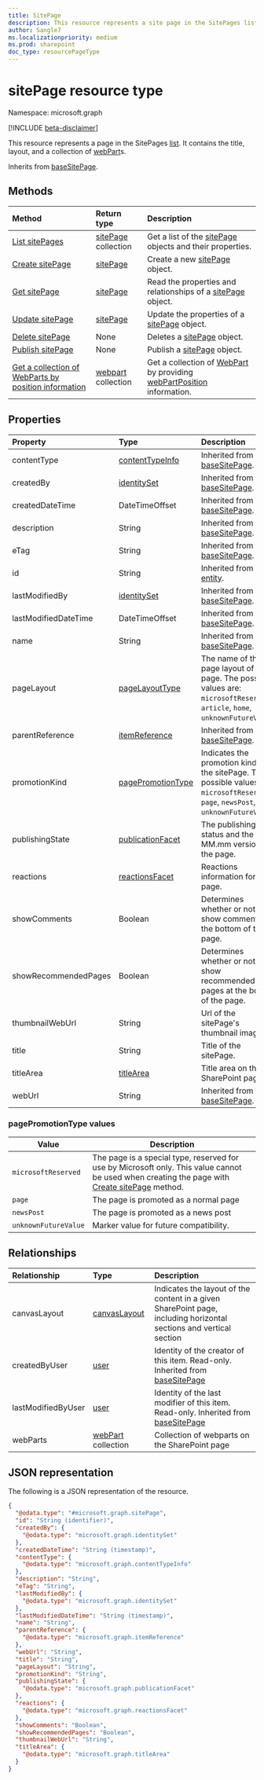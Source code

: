```yaml
---
title: SitePage
description: This resource represents a site page in the SitePages list.
author: Sangle7
ms.localizationpriority: medium
ms.prod: sharepoint
doc_type: resourcePageType
---
```


# sitePage resource type

Namespace: microsoft.graph

[!INCLUDE [beta-disclaimer](../../includes/beta-disclaimer.md)]

This resource represents a page in the SitePages [list](../resources/list.md).
It contains the title, layout, and a collection of [webPart](../resources/webpart.md)s.

Inherits from [baseSitePage](../resources/basesitepage.md).

## Methods

| Method                                                                                           | Return type                                     | Description                                                                                                                         |
| :----------------------------------------------------------------------------------------------- | :---------------------------------------------- | :---------------------------------------------------------------------------------------------------------------------------------- |
| [List sitePages](../api/sitepage-list.md)                                                        | [sitePage](../resources/sitepage.md) collection | Get a list of the [sitePage](../resources/sitepage.md) objects and their properties.                                                |
| [Create sitePage](../api/sitepage-create.md)                                                     | [sitePage](../resources/sitepage.md)            | Create a new [sitePage](../resources/sitepage.md) object.                                                                           |
| [Get sitePage](../api/basesitepage-get.md)                                                           | [sitePage](../resources/sitepage.md)            | Read the properties and relationships of a [sitePage](../resources/sitepage.md) object.                                             |
| [Update sitePage](../api/sitepage-update.md)                                                     | [sitePage](../resources/sitepage.md)            | Update the properties of a [sitePage](../resources/sitepage.md) object.                                                             |
| [Delete sitePage](../api/basesitepage-delete.md)                                                     | None                                            | Deletes a [sitePage](../resources/sitepage.md) object.                                                                              |
| [Publish sitePage](../api/sitepage-publish.md)                                                   | None                                            | Publish a [sitePage](../resources/sitepage.md) object.                                                                              |
| [Get a collection of WebParts by position information](../api/sitepage-getwebpartsbyposition.md) | [webpart](../resources/webpart.md) collection   | Get a collection of [WebPart](../resources/webpart.md) by providing [webPartPosition](../resources/webpartposition.md) information. |

## Properties

| Property             | Type                                                                   | Description                                                                                                                     |
| :------------------- | :--------------------------------------------------------------------- | :------------------------------------------------------------------------------------------------------------------------------ |
| contentType          | [contentTypeInfo](../resources/contentTypeInfo.md)                     | Inherited from [baseSitePage](../resources/baseSitePage.md).                                                                            |
| createdBy            | [identitySet](../resources/identityset.md)                             | Inherited from [baseSitePage](../resources/baseSitePage.md).                                                                            |
| createdDateTime      | DateTimeOffset                                                         | Inherited from [baseSitePage](../resources/baseSitePage.md).                                                                            |
| description          | String                                                                 | Inherited from [baseSitePage](../resources/baseSitePage.md).                                                                            |
| eTag                 | String                                                                 | Inherited from [baseSitePage](../resources/baseSitePage.md).                                                                            |
| id                   | String                                                                 | Inherited from [entity](../resources/entity.md).                                                                                |
| lastModifiedBy       | [identitySet](../resources/identityset.md)                             | Inherited from [baseSitePage](../resources/baseSitePage.md).                                                                            |
| lastModifiedDateTime | DateTimeOffset                                                         | Inherited from [baseSitePage](../resources/baseSitePage.md).                                                                            |
| name                 | String                                                                 | Inherited from [baseSitePage](../resources/baseSitePage.md).                                                                            |
| pageLayout           | [pageLayoutType](../resources/basesitepage.md#pagelayouttype-values)       | The name of the page layout of the page. The possible values are: `microsoftReserved`, `article`, `home`, `unknownFutureValue`. |
| parentReference      | [itemReference](../resources/itemreference.md)                         | Inherited from [baseSitePage](../resources/baseSitePage.md).                                                                            |
| promotionKind        | [pagePromotionType](../resources/sitepage.md#pagepromotiontype-values) | Indicates the promotion kind of the sitePage. The possible values are: `microsoftReserved`, `page`, `newsPost`, `unknownFutureValue`.                                                                                    |
| publishingState      | [publicationFacet](../resources/publicationfacet.md)                   | The publishing status and the MM.mm version of the page.                                                                        |
| reactions            | [reactionsFacet](../resources/reactionsfacet.md)                       | Reactions information for the page.                                                                                             |
| showComments         | Boolean                                                                | Determines whether or not to show comments at the bottom of the page.                                                 |
| showRecommendedPages | Boolean                                                                | Determines whether or not to show recommended pages at the bottom of the page.                                        |
| thumbnailWebUrl      | String                                                                 | Url of the sitePage's thumbnail image                                                                                           |
| title                | String                                                                 | Title of the sitePage.                                                                                                          |
| titleArea            | [titleArea](../resources/titlearea.md)                                 | Title area on the SharePoint page.                                                                                              |
| webUrl               | String                                                                 | Inherited from [baseSitePage](../resources/baseSitePage.md).                                                                            |

### pagePromotionType values

| Value                | Description                                                                                                                                                                |
| -------------------- | -------------------------------------------------------------------------------------------------------------------------------------------------------------------------- |
| `microsoftReserved`  | The page is a special type, reserved for use by Microsoft only. This value cannot be used when creating the page with [Create sitePage](../api/sitepage-create.md) method. |
| `page`               | The page is promoted as a normal page                                                                                                                                      |
| `newsPost`           | The page is promoted as a news post                                                                                                                                        |
| `unknownFutureValue` | Marker value for future compatibility.                                                                                                                                     |

## Relationships

| Relationship       | Type                                          | Description                                                                                                        |
| :----------------- | :-------------------------------------------- | :----------------------------------------------------------------------------------------------------------------- |
| canvasLayout       | [canvasLayout](../resources/canvaslayout.md)  | Indicates the layout of the content in a given SharePoint page, including horizontal sections and vertical section |
| createdByUser      | [user](../resources/user.md)                  | Identity of the creator of this item. Read-only. Inherited from [baseSitePage](../resources/baseSitePage.md)               |
| lastModifiedByUser | [user](../resources/user.md)                  | Identity of the last modifier of this item. Read-only. Inherited from [baseSitePage](../resources/baseSitePage.md)         |
| webParts           | [webPart](../resources/webpart.md) collection | Collection of webparts on the SharePoint page                                                                      |

## JSON representation

The following is a JSON representation of the resource.

<!-- {
  "blockType": "resource",
  "keyProperty": "id",
  "@odata.type": "microsoft.graph.sitePage",
  "baseType": "microsoft.graph.baseSitePage",
  "openType": true
}
-->

```json
{
  "@odata.type": "#microsoft.graph.sitePage",
  "id": "String (identifier)",
  "createdBy": {
    "@odata.type": "microsoft.graph.identitySet"
  },
  "createdDateTime": "String (timestamp)",
  "contentType": {
    "@odata.type": "microsoft.graph.contentTypeInfo"
  },
  "description": "String",
  "eTag": "String",
  "lastModifiedBy": {
    "@odata.type": "microsoft.graph.identitySet"
  },
  "lastModifiedDateTime": "String (timestamp)",
  "name": "String",
  "parentReference": {
    "@odata.type": "microsoft.graph.itemReference"
  },
  "webUrl": "String",
  "title": "String",
  "pageLayout": "String",
  "promotionKind": "String",
  "publishingState": {
    "@odata.type": "microsoft.graph.publicationFacet"
  },
  "reactions": {
    "@odata.type": "microsoft.graph.reactionsFacet"
  },
  "showComments": "Boolean",
  "showRecommendedPages": "Boolean",
  "thumbnailWebUrl": "String",
  "titleArea": {
    "@odata.type": "microsoft.graph.titleArea"
  }
}
```
